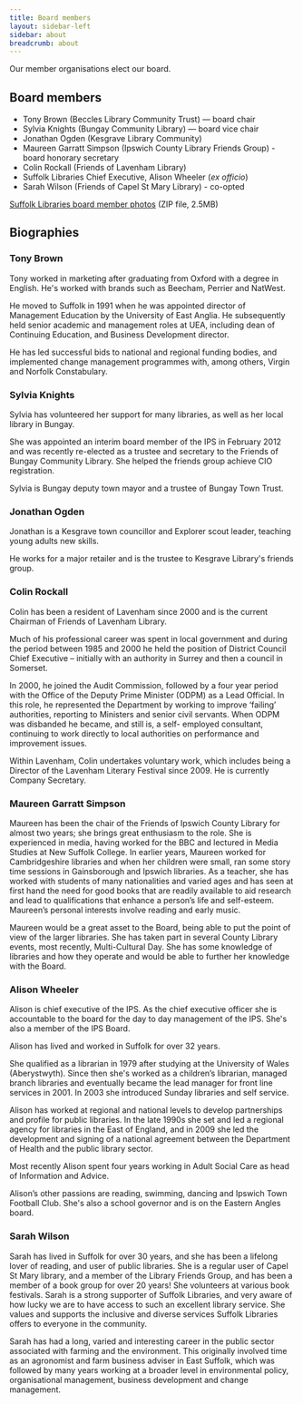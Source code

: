 ```yaml
---
title: Board members
layout: sidebar-left
sidebar: about
breadcrumb: about
---
```

Our member organisations elect our board.

## Board members

* Tony Brown (Beccles Library Community Trust) — board chair
* Sylvia Knights (Bungay Community Library) — board vice chair
* Jonathan Ogden (Kesgrave Library Community)
* Maureen Garratt Simpson (Ipswich County Library Friends Group) - board honorary secretary
* Colin Rockall (Friends of Lavenham Library)
* Suffolk Libraries Chief Executive, Alison Wheeler (_ex officio_)
* Sarah Wilson (Friends of Capel St Mary Library) - co-opted

[Suffolk Libraries board member photos](/assets/zip/suffolk-libraries-IPS-board-members-photos.zip) (ZIP file, 2.5MB)

## Biographies

### Tony Brown
Tony worked in marketing after graduating from Oxford with a degree in English. He's worked with brands such as Beecham, Perrier and NatWest.

He moved to Suffolk in 1991 when he was appointed director of Management Education by the University of East Anglia. He subsequently held senior academic and management roles at UEA, including dean of Continuing Education, and Business Development director.

He has led successful bids to national and regional funding bodies, and implemented change management programmes with, among others, Virgin and Norfolk Constabulary.

### Sylvia Knights

Sylvia has volunteered her support for many libraries, as well as her local library in Bungay.

She was appointed an interim board member of the IPS in February 2012 and was recently re-elected as a trustee and secretary to the Friends of Bungay Community Library. She helped the friends group achieve CIO registration.

Sylvia is Bungay deputy town mayor and a trustee of Bungay Town Trust.

### Jonathan Ogden

Jonathan is a Kesgrave town councillor and Explorer scout leader, teaching young adults new skills.

He works for a major retailer and is the trustee to Kesgrave Library's friends group.

### Colin Rockall

Colin has been a resident of Lavenham since 2000 and is the current Chairman of Friends of Lavenham Library.

Much of his professional career was spent in local government and during the period between 1985 and 2000 he held the position of District Council Chief Executive – initially with an authority in Surrey and then a council in Somerset.

In 2000, he joined the Audit Commission, followed by a four year period with the Office of the Deputy Prime Minister (ODPM) as a Lead Official. In this role, he represented the Department by working to improve ‘failing’ authorities, reporting to Ministers and senior civil servants. When ODPM was disbanded he became, and still is, a self- employed consultant, continuing to work directly to local authorities on performance and improvement issues.

Within Lavenham, Colin undertakes voluntary work, which includes being a Director of the Lavenham Literary Festival since 2009. He is currently Company Secretary.

### Maureen Garratt Simpson

Maureen has been the chair of the Friends of Ipswich County Library for almost two years; she brings great enthusiasm to the role.  She is experienced in media, having worked for the BBC and lectured in Media Studies at New Suffolk College.  In earlier years, Maureen worked for Cambridgeshire libraries and when her children were small, ran some story time sessions in Gainsborough and Ipswich libraries.  As a teacher, she has worked with students of many nationalities and varied ages and has seen at first hand the need for good books that are readily available to aid research and lead to qualifications that enhance a person’s life and self-esteem.  Maureen’s personal interests involve reading and early music.

Maureen would be a great asset to the Board, being able to put the point of view of the larger libraries.  She has taken part in several County Library events, most recently, Multi-Cultural Day.  She has some knowledge of libraries and how they operate and would be able to further her knowledge with the Board.

### Alison Wheeler

Alison is chief executive of the IPS. As the chief executive officer she is accountable to the board for the day to day management of the IPS. She's also a member of the IPS Board.

Alison has lived and worked in Suffolk for over 32 years.

She qualified as a librarian in 1979 after studying at the University of Wales (Aberystwyth). Since then she's worked as a children’s librarian, managed branch libraries and eventually became the lead manager for front line services in 2001. In 2003 she introduced Sunday libraries and self service.

Alison has worked at regional and national levels to develop partnerships and profile for public libraries. In the late 1990s she set and led a regional agency for libraries in the East of England, and in 2009 she led the development and signing of a national agreement between the Department of Health and the public library sector.

Most recently Alison spent four years working in Adult Social Care as head of Information and Advice.

Alison’s other passions are reading, swimming, dancing and Ipswich Town Football Club. She's also a school governor and is on the Eastern Angles board.

### Sarah Wilson

Sarah has lived in Suffolk for over 30 years, and she has been a lifelong lover of reading, and user of public libraries. She is a regular user of Capel St Mary library, and a member of the Library Friends Group, and has been a member of a book group for over 20 years! She volunteers at various book festivals. Sarah is a strong supporter of Suffolk Libraries, and very aware of how lucky we are to have access to such an excellent library service. She values and supports the inclusive and diverse services Suffolk Libraries offers to everyone in the community.

Sarah has had a long, varied and interesting career in the public sector associated with farming and the environment. This originally involved time as an agronomist and farm business adviser in East Suffolk, which was followed by many years working at a broader level in environmental policy, organisational management, business development and change management.

